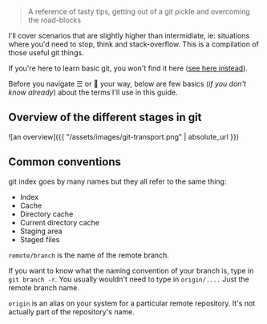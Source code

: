> A reference of tasty tips, getting out of a git pickle and overcoming the road-blocks

I'll cover scenarios that are slightly higher than intermidiate, ie: situations where you'd need to stop, think and stack-overflow. This is a compilation of those useful git things.

If you're here to learn basic git, you won't find it here ([see here instead](http://rogerdudler.github.io/git-guide/)).

Before you navigate ☰ or 🔎 your way, below are few basics (_if you don't know already_) about the terms I'll use in this guide.

## Overview of the different stages in git

![an overview]({{ "/assets/images/git-transport.png" | absolute_url }})

## Common conventions

git index goes by many names but they all refer to the same thing:

* Index
* Cache
* Directory cache
* Current directory cache
* Staging area
* Staged files

`remote/branch` is the name of the remote branch.

If you want to know what the naming convention of your branch is, type in `git branch -r`. You usually wouldn't need to type in `origin/....` Just the remote branch name.

`origin` is an alias on your system for a particular remote repository. It's not actually part of the repository's name.